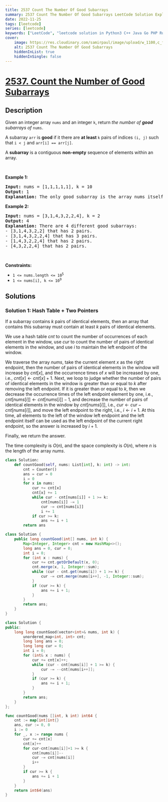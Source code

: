 ```yaml
---
title: 2537 Count The Number Of Good Subarrays
summary: 2537 Count The Number Of Good Subarrays LeetCode Solution Explained
date: 2022-11-25
tags: [leetcode]
series: [leetcode]
keywords: ["LeetCode", "leetcode solution in Python3 C++ Java Go PHP Ruby Swift TypeScript Rust C# JavaScript C", "2537 Count The Number Of Good Subarrays LeetCode Solution Explained in all languages"]
cover:
    image: https://res.cloudinary.com/samirpaul/image/upload/w_1100,c_fit,co_rgb:FFFFFF,l_text:Arial_75_bold:2537 Count The Number Of Good Subarrays - Solution Explained/problem-solving.webp
    alt: 2537 Count The Number Of Good Subarrays
    hiddenInList: true
    hiddenInSingle: false
---
```



# [2537. Count the Number of Good Subarrays](https://leetcode.com/problems/count-the-number-of-good-subarrays)


## Description

<p>Given an integer array <code>nums</code> and an integer <code>k</code>, return <em>the number of <strong>good</strong> subarrays of</em> <code>nums</code>.</p>

<p>A subarray <code>arr</code> is <strong>good</strong> if it there are <strong>at least </strong><code>k</code> pairs of indices <code>(i, j)</code> such that <code>i &lt; j</code> and <code>arr[i] == arr[j]</code>.</p>

<p>A <strong>subarray</strong> is a contiguous <strong>non-empty</strong> sequence of elements within an array.</p>

<p>&nbsp;</p>
<p><strong class="example">Example 1:</strong></p>

<pre>
<strong>Input:</strong> nums = [1,1,1,1,1], k = 10
<strong>Output:</strong> 1
<strong>Explanation:</strong> The only good subarray is the array nums itself.
</pre>

<p><strong class="example">Example 2:</strong></p>

<pre>
<strong>Input:</strong> nums = [3,1,4,3,2,2,4], k = 2
<strong>Output:</strong> 4
<strong>Explanation:</strong> There are 4 different good subarrays:
- [3,1,4,3,2,2] that has 2 pairs.
- [3,1,4,3,2,2,4] that has 3 pairs.
- [1,4,3,2,2,4] that has 2 pairs.
- [4,3,2,2,4] that has 2 pairs.
</pre>

<p>&nbsp;</p>
<p><strong>Constraints:</strong></p>

<ul>
	<li><code>1 &lt;= nums.length &lt;= 10<sup>5</sup></code></li>
	<li><code>1 &lt;= nums[i], k &lt;= 10<sup>9</sup></code></li>
</ul>

## Solutions

### Solution 1: Hash Table + Two Pointers

If a subarray contains $k$ pairs of identical elements, then an array that contains this subarray must contain at least $k$ pairs of identical elements.

We use a hash table $cnt$ to count the number of occurrences of each element in the window, use $cur$ to count the number of pairs of identical elements in the window, and use $i$ to maintain the left endpoint of the window.

We traverse the array $nums$, take the current element $x$ as the right endpoint, then the number of pairs of identical elements in the window will increase by $cnt[x]$, and the occurrence times of $x$ will be increased by one, i.e., $cnt[x] \leftarrow cnt[x] + 1$. Next, we loop to judge whether the number of pairs of identical elements in the window is greater than or equal to $k$ after removing the left endpoint. If it is greater than or equal to $k$, then we decrease the occurrence times of the left endpoint element by one, i.e., $cnt[nums[i]] \leftarrow cnt[nums[i]] - 1$, and decrease the number of pairs of identical elements in the window by $cnt[nums[i]]$, i.e., $cur \leftarrow cur - cnt[nums[i]]$, and move the left endpoint to the right, i.e., $i \leftarrow i + 1$. At this time, all elements to the left of the window left endpoint and the left endpoint itself can be used as the left endpoint of the current right endpoint, so the answer is increased by $i + 1$.

Finally, we return the answer.

The time complexity is $O(n)$, and the space complexity is $O(n)$, where $n$ is the length of the array $nums$.

<!-- tabs:start -->

```python
class Solution:
    def countGood(self, nums: List[int], k: int) -> int:
        cnt = Counter()
        ans = cur = 0
        i = 0
        for x in nums:
            cur += cnt[x]
            cnt[x] += 1
            while cur - cnt[nums[i]] + 1 >= k:
                cnt[nums[i]] -= 1
                cur -= cnt[nums[i]]
                i += 1
            if cur >= k:
                ans += i + 1
        return ans
```

```java
class Solution {
    public long countGood(int[] nums, int k) {
        Map<Integer, Integer> cnt = new HashMap<>();
        long ans = 0, cur = 0;
        int i = 0;
        for (int x : nums) {
            cur += cnt.getOrDefault(x, 0);
            cnt.merge(x, 1, Integer::sum);
            while (cur - cnt.get(nums[i]) + 1 >= k) {
                cur -= cnt.merge(nums[i++], -1, Integer::sum);
            }
            if (cur >= k) {
                ans += i + 1;
            }
        }
        return ans;
    }
}
```

```cpp
class Solution {
public:
    long long countGood(vector<int>& nums, int k) {
        unordered_map<int, int> cnt;
        long long ans = 0;
        long long cur = 0;
        int i = 0;
        for (int& x : nums) {
            cur += cnt[x]++;
            while (cur - cnt[nums[i]] + 1 >= k) {
                cur -= --cnt[nums[i++]];
            }
            if (cur >= k) {
                ans += i + 1;
            }
        }
        return ans;
    }
};
```

```go
func countGood(nums []int, k int) int64 {
	cnt := map[int]int{}
	ans, cur := 0, 0
	i := 0
	for _, x := range nums {
		cur += cnt[x]
		cnt[x]++
		for cur-cnt[nums[i]]+1 >= k {
			cnt[nums[i]]--
			cur -= cnt[nums[i]]
			i++
		}
		if cur >= k {
			ans += i + 1
		}
	}
	return int64(ans)
}
```

<!-- tabs:end -->

<!-- end -->
